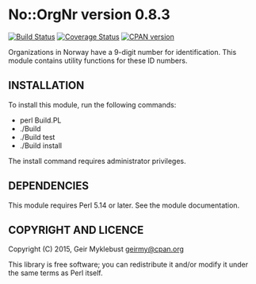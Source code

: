 No::OrgNr version 0.8.3
=======================

[![Build Status](https://travis-ci.org/geirmyk/No-OrgNr.svg?branch=master)](https://travis-ci.org/geirmyk/No-OrgNr)
[![Coverage Status](https://coveralls.io/repos/github/geirmyk/No-OrgNr/badge.svg?branch=master)](https://coveralls.io/github/geirmyk/No-OrgNr?branch=master)
[![CPAN version](https://badge.fury.io/pl/No-OrgNr.svg)](https://badge.fury.io/pl/No-OrgNr)

Organizations in Norway have a 9-digit number for identification. This module contains utility
functions for these ID numbers.


INSTALLATION
------------

To install this module, run the following commands:

  * perl Build.PL
  * ./Build
  * ./Build test
  * ./Build install

The install command requires administrator privileges.


DEPENDENCIES
------------

This module requires Perl 5.14 or later. See the module documentation.


COPYRIGHT AND LICENCE
---------------------

Copyright (C) 2015, Geir Myklebust <geirmy@cpan.org>

This library is free software; you can redistribute it and/or modify it under the same terms as Perl
itself.
